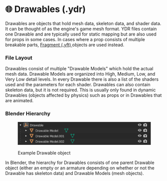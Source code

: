 # 🌐 Drawables (.ydr)

Drawables are objects that hold mesh data, skeleton data, and shader data. It can be thought of as the engine's game mesh format. YDR files contain one Drawable and are typically used for static mapping but are also used for props in some cases. In cases where a prop consists of multiple breakable parts, [Fragment (.yft) ](../fragments-.yft.md)objects are used instead.

### File Layout

Drawables consist of multiple "Drawable Models" which hold the actual mesh data. Drawable Models are organized into High, Medium, Low, and Very Low detail levels. In every Drawable there is also a list of the shaders used and the parameters for each shader. Drawables can also contain skeleton data, but it is not required. This is usually only found in dynamic Drawables (objects affected by physics) such as props or in Drawables that are animated.

### Blender Hierarchy

<div align="left" data-full-width="false">

<figure><img src="../../.gitbook/assets/image.png" alt="" width="453"><figcaption><p>Example Drawable object</p></figcaption></figure>

</div>

In Blender, the hierarchy for Drawables consists of one parent Drawable object (either an empty or an armature depending on whether or not the Drawable has skeleton data) and Drawable Models (mesh objects).
